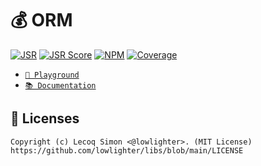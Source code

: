 # 💰 ORM

[![JSR](https://jsr.io/badges/@libs/orm)](https://jsr.io/@libs/orm) [![JSR Score](https://jsr.io/badges/@libs/orm/score)](https://jsr.io/@libs/orm) [![NPM](https://img.shields.io/npm/v/@lowlighter%2Form?logo=npm&labelColor=cb0000&color=183e4e)](https://www.npmjs.com/package/@lowlighter/orm) [![Coverage](https://libs-coverage.lecoq.io/orm/badge.svg)](https://libs-coverage.lecoq.io/orm)

- [`🦕 Playground`](https://libs.lecoq.io/orm)
- [`📚 Documentation`](https://jsr.io/@libs/orm/doc)

## 📜 Licenses

```
Copyright (c) Lecoq Simon <@lowlighter>. (MIT License)
https://github.com/lowlighter/libs/blob/main/LICENSE
```

